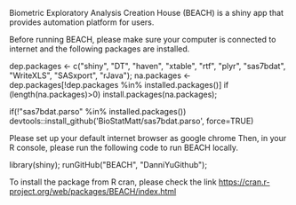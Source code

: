Biometric Exploratory Analysis Creation House (BEACH) is a shiny app that provides automation platform for users.

Before running BEACH, please make sure your computer is connected to internet and the following packages are installed.

dep.packages <- c("shiny", "DT", "haven", "xtable", "rtf", "plyr", "sas7bdat", "WriteXLS", "SASxport", "rJava");
na.packages <- dep.packages[!dep.packages %in% installed.packages()]
if (length(na.packages)>0) install.packages(na.packages);

if(!"sas7bdat.parso" %in% installed.packages()) devtools::install_github('BioStatMatt/sas7bdat.parso', force=TRUE)



Please set up your default internet browser as google chrome
Then, in your R console, please run the following code to run BEACH locally.

library(shiny);
runGitHub("BEACH", "DanniYuGithub");


To install the package from R cran, please check the link https://cran.r-project.org/web/packages/BEACH/index.html
